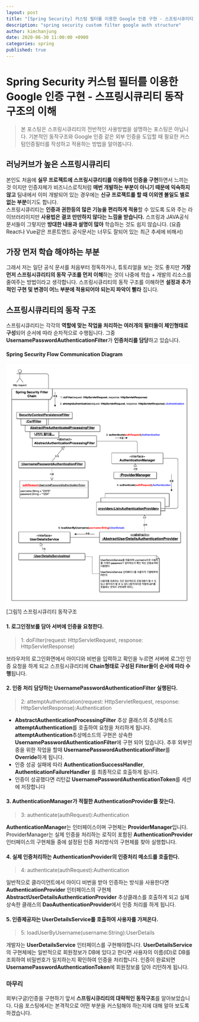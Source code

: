 ```yaml
---
layout: post
title: "[Spring Security] 커스텀 필터를 이용한 Google 인증 구현 - 스프링시큐리티 동작구조의 이해(1)"
description: "spring security custom filter google auth structure"
author: kimchanjung
date: 2020-06-30 11:00:00 +0900
categories: spring
published: true
---
```


# Spring Security 커스텀 필터를 이용한 Google 인증 구현 - 스프링시큐리티 동작구조의 이해
> 본 포스팅은 스프링시큐리티의 전반적인 사용방법을 설명하는 포스팅은 아닙니다. 기본적인 동작구조와 Google 인증 같은 외부 인증을 도입할 때 필요한 커스텀인증필터를 작성하고 적용하는 방법을 알아봅니다.

## 러닝커브가 높은 스프링시큐리티
본인도 처음에 **실무 프로젝트에 스프링시큐리티를 이용하여 인증을 구현**하면서 느끼는 것 이지만 인증자체가 비즈니스로직처럼 **매번 개발하는 부분이 아니기 때문에 익숙하지 않고** 팀내에서 이미 개발되어 있는 경우에는 **신규 프로젝트를 할 때 이외엔 볼일도 별로 없는 부분**이기도 합니다.  
스프링시큐리티는 **인증과 권한등의 많은 기능을 편리하게 적용**할 수 있도록 도와 주는 라이브러리이지만 **사용법은 결코 만만하지 않다는 느낌을 받습니다.** 스프링과 JAVA공식 문서들이 그렇지만 **방대한 내용과 설명이 많아** 학습하는 것도 쉽지 않습니다. (요즘 React나 Vue같은 프론트엔드 공식문서는 너무도 잘되어 있는 최근 추세에 비해서)  

## 가장 먼저 학습 해야하는 부분
그래서 저는 일단 공식 문서를 처음부터 정독하거나, 튜토리얼을 보는 것도 좋지만 **가장 먼저 스프링시큐리티의 동작 구조를 먼저 이해**하는 것이 나중에 학습 + 개발의 리소스를 줄여주는 방법이라고 생각합니다. 스프링시큐리티의 동작 구조를 이해하면 **설정과 추가적인 구현 및 변경이 어느 부분에 적용되어야 되는지 파악이 빨라** 집니다.

## 스프링시큐리티의 동작 구조
스프링시큐리티는 각각의 **역할에 맞는 작업을 처리하는 여러개의 필터들이 체인형태로 구성**되어 순서에 따라 순차적으로 수행됩니다. 그중 **UsernamePasswordAuthenticationFilter**가 **인증처리를 담당**하고 있습니다.  
#### Spring Security Flow Communication Diagram
![spring-security-flow-diagram](/post-img/spring-security/spring-security-flow-diagram.png)
[그림1] 스프링시큐리티 동작구조

#### 1. 로그인정보를 담아 서버에 인증을 요청한다.
> 1: doFilter(request: HttpServletRequest, response: HttpServletResponse)

브라우저의 로그인화면에서 아이디와 비번을 입력하고 확인을 누르면 서버에 로그인 인증 요청을 하게 되고 
스프링시큐리티에 **Chain형태로 구성된 Filter들이 순서에 따라 수행**됩니다.

#### 2. 인증 처리 담당하는 UsernamePasswordAuthenticationFilter 실행된다.
> 2: attemptAuthentication(request: HttpServletRequest, response: HttpServletResponse):Authentication  

- **AbstractAuthenticationProcessingFilter** 추상 클래스의 추상메소드 **attemptAuthentication**를 호출하여 요청을 처리하게 됩니다. **attemptAuthentication**추상메소드의 구현은 상속한 **UsernamePasswordAuthenticationFilter**에 구현 되어 있습니다. 추후 외부인증을 위한 작업을 할때 **UsernamePasswordAuthenticationFilter**를 **Override**하게 됩니다. 
- 인증 성공 실패에 따라 **AuthenticationSuccessHandler**, **AuthenticationFailureHandler** 를 최종적으로 호출하게 됩니다.
- 인증이 성공했다면 리턴값 **UsernamePasswordAuthenticationToken**를 세션에 저장합니다


#### 3. AuthenticationManager가 적절한 AuthenticationProvider를 찾는다.
> 3: authenticate(authRequest):Authentication  

**AuthenticationManager**는 인터페이스이며 구현체는 **ProviderManager**입니다. ProviderManager는 실제 인증을 처리하는 로직이 포함된 **AuthenticationProvider** 인터페이스의 구현체들 중에 설정된 인증 처리방식의 구현체를 찾아 실행합니다.

#### 4. 실제 인증처리하는 AuthenticationProvider의 인증처리 메소드를 호출한다.
> 4: authenticate(authRequest):Authentication   

일반적으로 클라이언트에서 아이디 비번을 받아 인증하는 방식을 사용한다면 **AuthenticationProvider** 인터페이스의 구현체 **AbstractUserDetailsAuthenticationProvider** 추상클래스를 호출하게 되고 실제 상속한 클래스의 **DaoAuthenticationProvider**에서 인증 처리를 하게 됩니다. 

#### 5. 인증제공자는 UserDetailsService를 호출하여 사용자를 가져온다.
> 5: loadUserByUsername(username:String):UserDetails  

개발자는 **UserDetailsService** 인터페이스를 구현해야합니다. **UserDetailsService**의 구현체에는 일반적으로 회원정보가 DB에 있다고 한다면 사용자의 이름(ID)로 DB를 조회하여 비밀번호가 일치하는지 확인하여 인증을 처리합니다. 인증이 완료되면 **UsernamePasswordAuthenticationToken**에 회원정보를 담아 리턴하게 됩니다.

### 마무리
외부(구글)인증을 구현하기 앞서 **스프링시큐리티의 대략적인 동작구조**를 알아보았습니다. 다음 포스팅에서는 본격적으로 어떤 부분을 커스텀해야 하는지에 대해 알아 보도록 하겠습니다.
